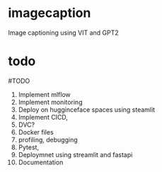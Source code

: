 # imagecaption

Image captioning using VIT and GPT2

# todo

#TODO

1. Implement mlflow
2. Implement monitoring
3. Deploy on hugginceface spaces using steamlit
4. Implement CICD,
5. DVC?
6. Docker files
7. profiling, debugging
8. Pytest,
9. Deploymnet using streamlit and fastapi
10. Documentation
